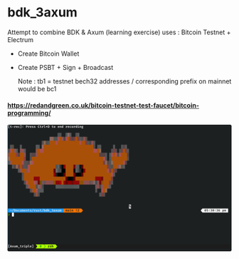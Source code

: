# bdk_3axum

Attempt to combine BDK & Axum (learning exercise)
uses : Bitcoin Testnet + Electrum

- Create Bitcoin Wallet
- Create PSBT + Sign + Broadcast

  Note : tb1 = testnet bech32 addresses / corresponding prefix on mainnet would be bc1

#### https://redandgreen.co.uk/bitcoin-testnet-test-faucet/bitcoin-programming/

![alt](t-rec.gif)
